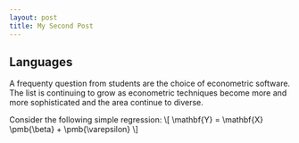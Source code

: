 ```yaml
---
layout: post
title: My Second Post
---
```


Languages
---------

A frequenty question from students are the choice of econometric software. The list is continuing to grow as econometric techniques become more and more sophisticated and the area continue to diverse. 

Consider the following simple regression:
\\[ \mathbf{Y} = \mathbf{X} \pmb{\beta} + \pmb{\varepsilon} \\]


